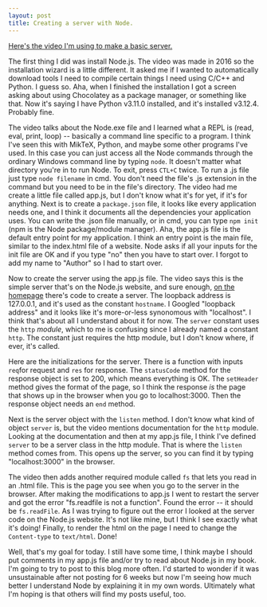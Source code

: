 ```yaml
---
layout: post
title: Creating a server with Node.
---
```

[Here's the video I'm using to make a basic server.](https://www.youtube.com/watch?v=U8XF6AFGqlc)

The first thing I did was install Node.js.  The video was made in 2016 so the installation wizard is a little different.  It asked me if I wanted to automatically download tools I need to compile certain things I need using C/C++ and Python.  I guess so.  Aha, when I finished the installation I got a screen asking about using Chocolatey as a package manager, or something like that.  Now it's saying I have Python v3.11.0 installed, and it's installed v3.12.4.  Probably fine.

The video talks about the Node.exe file and I learned what a REPL is (read, eval, print, loop) -- basically a command line specific to a program.  I think I've seen this with MikTeX, Python, and maybe some other programs I've used.  In this case you can just access all the Node commands through the ordinary Windows command line by typing `node`.  It doesn't matter what directory you're in to run Node.  To exit, press `CTL+C` twice.  To run a .js file just type `node filename` in cmd.  You don't need the file's .js extension in the command but you need to be in the file's directory.  The video had me create a little file called app.js, but I don't know what it's for yet, if it's for anything.  Next is to create a `package.json` file, it looks like every application needs one, and I think it documents all the dependencies your application uses.  You can write the .json file manually, or in cmd, you can type `npm init` (npm is the Node package/module manager).  Aha, the app.js file is the default entry point for my application.  I think an entry point is the main file, similar to the index.html file of a website.  Node asks if all your inputs for the init file are OK and if you type "no" then you have to start over.  I forgot to add my name to "Author" so I had to start over.

Now to create the server using the app.js file.  The video says this is the simple server that's on the Node.js website, and sure enough, [on the homepage](https://nodejs.org/en) there's code to create a server.  The loopback address is 127.0.0.1, and it's used as the constant `hostname`.  I Googled "loopback address" and it looks like it's more-or-less synonomous with "localhost".  I think that's about all I understand about it for now.  The `server` constant uses the `http` *module*, which to me is confusing since I already named a constant `http`.  The constant just requires the http module, but I don't know where, if ever, it's called.

Here are the initializations for the server.  There is a function with inputs `req`for request and `res` for response.  The `statusCode` method for the response object is set to 200, which means everything is OK.  The `setHeader` method gives the format of the page, so I think the response *is* the page that shows up in the browser when you go to localhost:3000.  Then the response object needs an `end` method.

Next is the server object with the `listen` method.  I don't know what kind of object `server` is, but the video mentions documentation for the `http` module.  Looking at the documentation and then at my app.js file, I think I've defined `server` to be a server class in the http module.  That is where the `listen` method comes from.  This opens up the server, so you can find it by typing "localhost:3000" in the browser.

The video then adds another required module called `fs` that lets you read in an .html file.  This is the page you see when you go to the server in the browser.  After making the modifications to app.js I went to restart the server and got the error "fs.readfile is not a function".  Found the error -- it should be `fs.readFile`.  As I was trying to figure out the error I looked at the server code on the Node.js website.  It's not like mine, but I think I see exactly what it's doing!  Finally, to render the html on the page I need to change the `Content-type` to `text/html`.  Done!

Well, that's my goal for today.  I still have some time, I think maybe I should put comments in my app.js file and/or try to read about Node.js in my book.  I'm going to try to post to this blog more often.  I'd started to wonder if it was unsustainable after not posting for 6 weeks but now I'm seeing how much better I understand Node by explaining it in my own words.  Ultimately what I'm hoping is that others will find my posts useful, too.